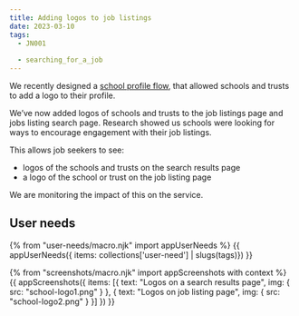 ```yaml
---
title: Adding logos to job listings
date: 2023-03-10
tags:
  - JN001
  
  - searching_for_a_job
---
```


We recently designed a [school profile flow](/creating-a-school-profile/), that allowed schools and trusts to add a logo to their profile.

We’ve now added logos of schools and trusts to the job listings page and jobs listing search page. Research showed us schools were looking for ways to encourage engagement with their job listings.

This allows job seekers to see:

- logos of the schools and trusts on the search results page
- a logo of the school or trust on the job listing page

We are monitoring the impact of this on the service.


## User needs

{% from "user-needs/macro.njk" import appUserNeeds %}
{{ appUserNeeds({ items: collections['user-need'] | slugs(tags)}) }}

{% from "screenshots/macro.njk" import appScreenshots with context %}
{{ appScreenshots({
  items: [{
    text: "Logos on a search results page",
    img: { src: "school-logo1.png" }
  }, {
    text: "Logos on job listing page",
    img: { src: "school-logo2.png" }
  }]
}) }}
